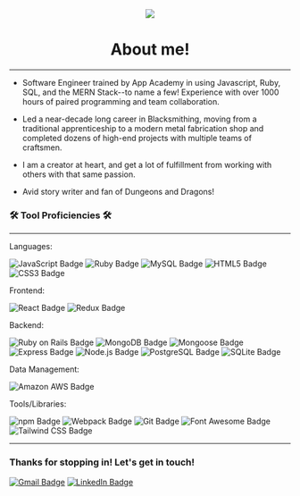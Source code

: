 <div align="center">
  <img src="https://media4.giphy.com/media/v1.Y2lkPTc5MGI3NjExNnZyaXZnNWhobGY1ZDZqeW15Nmw3ZWwzYXhld2EzZGVqcTFqZTJ1eCZlcD12MV9pbnRlcm5hbF9naWZfYnlfaWQmY3Q9Zw/xTiIzJSKB4l7xTouE8/giphy.gif">
</div>
<h1 align="center">About me!</h1>

___
* Software Engineer trained by App Academy in using Javascript, Ruby, SQL, and the MERN Stack--to name a few! Experience with over 1000 hours of paired programming and team collaboration.

* Led a near-decade long career in Blacksmithing, moving from a traditional apprenticeship to a modern metal fabrication shop and completed dozens of high-end projects with multiple teams of craftsmen.

* I am a creator at heart, and get a lot of fulfillment from working with others with that same passion.

* Avid story writer and fan of Dungeons and Dragons!

### 🛠️ Tool Proficiencies 🛠️ 
___

Languages:

![JavaScript Badge](https://img.shields.io/badge/JavaScript-F7DF1E?logo=javascript&logoColor=000&style=flat-square) ![Ruby Badge](https://img.shields.io/badge/Ruby-CC342D?logo=ruby&logoColor=fff&style=flat-square) ![MySQL Badge](https://img.shields.io/badge/MySQL-4479A1?logo=mysql&logoColor=fff&style=flat-square) ![HTML5 Badge](https://img.shields.io/badge/HTML5-E34F26?logo=html5&logoColor=fff&style=flat-square)  ![CSS3 Badge](https://img.shields.io/badge/CSS3-1572B6?logo=css3&logoColor=fff&style=flat-square)

Frontend: 

![React Badge](https://img.shields.io/badge/React-61DAFB?logo=react&logoColor=000&style=flat-square) ![Redux Badge](https://img.shields.io/badge/Redux-764ABC?logo=redux&logoColor=fff&style=flat-square) 

Backend:

![Ruby on Rails Badge](https://img.shields.io/badge/Ruby%20on%20Rails-D30001?logo=rubyonrails&logoColor=fff&style=flat-square) ![MongoDB Badge](https://img.shields.io/badge/MongoDB-47A248?logo=mongodb&logoColor=fff&style=flat-square) ![Mongoose Badge](https://img.shields.io/badge/Mongoose-800?logo=mongoose&logoColor=fff&style=flat-square) ![Express Badge](https://img.shields.io/badge/Express-000?logo=express&logoColor=fff&style=flat-square) ![Node.js Badge](https://img.shields.io/badge/Node.js-393?logo=nodedotjs&logoColor=fff&style=flat-square) ![PostgreSQL Badge](https://img.shields.io/badge/PostgreSQL-4169E1?logo=postgresql&logoColor=fff&style=flat-square) ![SQLite Badge](https://img.shields.io/badge/SQLite-003B57?logo=sqlite&logoColor=fff&style=flat-square)

Data Management: 

![Amazon AWS Badge](https://img.shields.io/badge/Amazon%20AWS-232F3E?logo=amazonaws&logoColor=fff&style=flat-square)

Tools/Libraries: 

![npm Badge](https://img.shields.io/badge/npm-CB3837?logo=npm&logoColor=fff&style=flat-square) ![Webpack Badge](https://img.shields.io/badge/Webpack-8DD6F9?logo=webpack&logoColor=000&style=flat-square) ![Git Badge](https://img.shields.io/badge/Git-F05032?logo=git&logoColor=fff&style=flat-square) ![Font Awesome Badge](https://img.shields.io/badge/Font%20Awesome-528DD7?logo=fontawesome&logoColor=fff&style=flat-square) ![Tailwind CSS Badge](https://img.shields.io/badge/Tailwind%20CSS-06B6D4?logo=tailwindcss&logoColor=fff&style=flat-square)
___

### Thanks for stopping in! Let's get in touch!

[![Gmail Badge](https://img.shields.io/badge/Gmail-EA4335?logo=gmail&logoColor=fff&style=flat-square)](mailto:jtabor214@gmail.com) [![LinkedIn Badge](https://img.shields.io/badge/LinkedIn-0A66C2?logo=linkedin&logoColor=fff&style=flat-square)](http://www.linkedin.com/in/jake-tabor-8913922b3)
<!--
**jtabor214/jtabor214** is a ✨ _special_ ✨ repository because its `README.md` (this file) appears on your GitHub profile.

Here are some ideas to get you started:

- 🔭 I’m currently working on ...
- 🌱 I’m currently learning ...
- 👯 I’m looking to collaborate on ...
- 🤔 I’m looking for help with ...
- 💬 Ask me about ...
- 📫 How to reach me: ...
- 😄 Pronouns: ...
- ⚡ Fun fact: ...
-->

